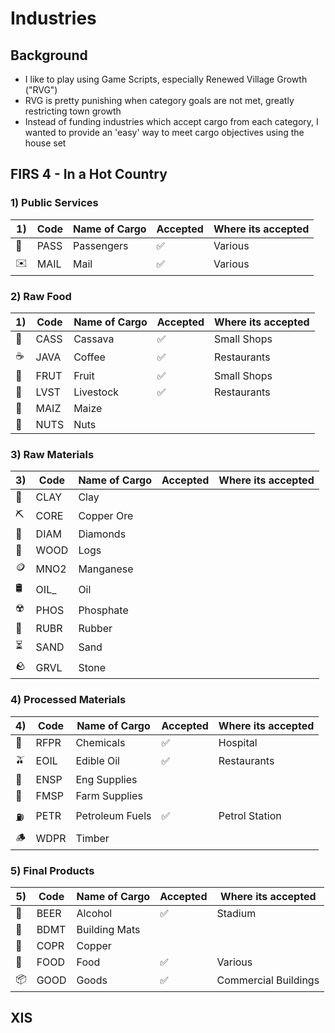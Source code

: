 # Industries

## Background
* I like to play using Game Scripts, especially Renewed Village Growth ("RVG")
* RVG is pretty punishing when category goals are not met, greatly restricting town growth
* Instead of funding industries which accept cargo from each category, I wanted to provide an 'easy' way to meet cargo objectives using the house set

## FIRS 4 - In a Hot Country

### 1) Public Services
|1) | Code | Name of Cargo | Accepted | Where its accepted |
| --- | --- | --- | --- | --- |
| 👫 | PASS | Passengers | ✅ | Various |
|✉️ | MAIL | Mail | ✅ | Various |

### 2) Raw Food
| 1) | Code | Name of Cargo | Accepted | Where its accepted |
| --- | --- | --- | --- | --- |
| 🥔 | CASS | Cassava | ✅ | Small Shops |
| ☕️ | JAVA | Coffee | ✅ | Restaurants |
| 🍎 | FRUT | Fruit | ✅ | Small Shops |
| 🥩 | LVST | Livestock | ✅ | Restaurants |
| 🌽 | MAIZ| Maize | | |
|🥜 | NUTS | Nuts | | |

### 3) Raw Materials
| 3) | Code | Name of Cargo| Accepted | Where its accepted |
| --- | --- | --- | --- | --- |
| 🥣 | CLAY | Clay  | | |
| ⛏ | CORE | Copper Ore| | |
| 💎 | DIAM | Diamonds | | |
| 🌴 | WOOD | Logs | | |
| 🪙 | MNO2| Manganese | | |
| 🛢 | OIL_| Oil | | | 
| ☢️ | PHOS | Phosphate | | |
| 🧽 | RUBR | Rubber | | |
| ⏳ | SAND | Sand | | |
| 🪨 | GRVL | Stone| | |

### 4) Processed Materials
| 4) | Code | Name of Cargo | Accepted | Where its accepted |
| --- | --- | --- | --- | --- |
| 🧪 | RFPR | Chemicals  | ✅ | Hospital |
| 🫒 | EOIL | Edible Oil | ✅ | Restaurants |
| 🔧 | ENSP | Eng Supplies | | |
| 🚜 | FMSP | Farm Supplies | | |
| ⛽️ | PETR | Petroleum Fuels| ✅ | Petrol Station |
| 🪵 | WDPR | Timber | | |

### 5) Final Products
| 5) | Code | Name of Cargo | Accepted | Where its accepted |
| --- | --- | --- | --- | --- |
| 🍺 | BEER | Alcohol  | ✅ | Stadium|
| 🧱 | BDMT | Building Mats | | |
| 🔌 | COPR | Copper | | |
| 🍲 | FOOD | Food | ✅ | Various |
| 📦 | GOOD | Goods| ✅ | Commercial Buildings |


## XIS

